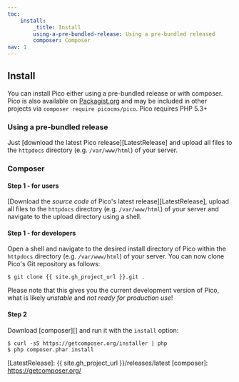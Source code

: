 ```yaml
---
toc:
    install:
        _title: Install
        using-a-pre-bundled-release: Using a pre-bundled released
        composer: Composer
nav: 1
---
```


## Install

You can install Pico either using a pre-bundled release or with composer. Pico is also available on [Packagist.org][Packagist] and may be included in other projects via `composer require picocms/pico`. Pico requires PHP 5.3+

### Using a pre-bundled release

Just [download the latest Pico release][LatestRelease] and upload all files to the `httpdocs` directory (e.g. `/var/www/html`) of your server.

### Composer

#### Step 1 - for users
[Download the *source code* of Pico's latest release][LatestRelease], upload all files to the `httpdocs` directory (e.g. `/var/www/html`) of your server and navigate to the upload directory using a shell.

#### Step 1 - for developers
Open a shell and navigate to the desired install directory of Pico within the `httpdocs` directory (e.g. `/var/www/html`) of your server. You can now clone Pico's Git repository as follows:
<pre><code>$ git clone {{ site.gh_project_url }}.git .</code></pre>
Please note that this gives you the current development version of Pico, what is likely *unstable* and *not ready for production use*!

#### Step 2
Download [composer][] and run it with the `install` option:
<pre><code>$ curl -sS https://getcomposer.org/installer | php
$ php composer.phar install</code></pre>

[Packagist]: http://packagist.org/packages/picocms/pico
[LatestRelease]: {{ site.gh_project_url }}/releases/latest
[composer]: https://getcomposer.org/
